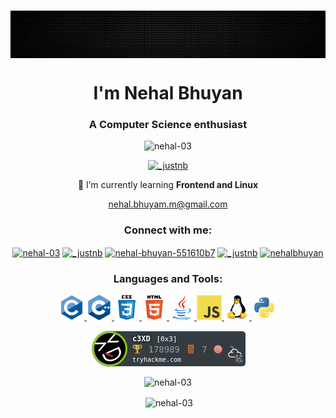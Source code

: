 <p align="center">&nbsp;<a href="https://bit.ly/portfolio_justnb"><img align="center" src="hour.gif" alt="Nehal Bhuyan@instagram" /></a></p>
<h1 align="center">I'm Nehal Bhuyan</h1>
<h3 align="center">A Computer Science enthusiast</h3>

<p align="center"> <img src="https://komarev.com/ghpvc/?username=nehal-03&label=Profile%20views&color=0e75b6&style=flat" alt="nehal-03" /> </p>
<p align="center"> <a href="https://twitter.com/_justnb" target="blank"><img src="https://img.shields.io/twitter/follow/_justnb?logo=twitter&style=for-the-badge&color=41aff2&labelColor=1da1f2" alt="_justnb" /></a><a href="https://www.youtube.com/channel/UCVNckp365xS3BCyyakYoU5A">
 <!-- <img alt="subscriber" src="https://github-readme-youtube-stats.herokuapp.com/subscribers/index.php?id=UCVNckp365xS3BCyyakYoU5A&key=AIzaSyDnm3NLuJDUffJCn5qjHwpZtU7FuL987c0&?label=Views&style=for-the-badge&color=red&labelColor=ce4630"/> 
 <a href="https://www.youtube.com/channel/UCVNckp365xS3BCyyakYoU5A">
 <img alt="View Count" src="https://github-readme-youtube-stats.herokuapp.com/views/index.php?id=UCVNckp365xS3BCyyakYoU5A&key=AIzaSyDnm3NLuJDUffJCn5qjHwpZtU7FuL987c0&style=for-the-badge&color=red&labelColor=ce4630"/>
  -->
</a>
</a>
</p>

<p align="center">🌱 I’m currently learning <strong>Frontend and Linux</strong></p>
<p align="center"><a href="mailto:nehal.bhuyan.m@gmail.com">nehal.bhuyam.m@gmail.com</a></p>
<h3 align="center">Connect with me:</h3>
<p align="center">
<a href="https://codepen.io/nehal-03" target="blank"><img align="center" src="https://raw.githubusercontent.com/rahuldkjain/github-profile-readme-generator/master/src/images/icons/Social/codepen.svg" alt="nehal-03" height="30" width="40" /></a>
<a href="https://twitter.com/_justnb" target="blank"><img align="center" src="https://raw.githubusercontent.com/rahuldkjain/github-profile-readme-generator/master/src/images/icons/Social/twitter.svg" alt="_justnb" height="30" width="40" /></a>
<a href="https://linkedin.com/in/nehal-bhuyan-551610b7" target="blank"><img align="center" src="https://raw.githubusercontent.com/rahuldkjain/github-profile-readme-generator/master/src/images/icons/Social/linked-in-alt.svg" alt="nehal-bhuyan-551610b7" height="30" width="40" /></a>
<a href="https://instagram.com/_justnb" target="blank"><img align="center" src="https://raw.githubusercontent.com/rahuldkjain/github-profile-readme-generator/master/src/images/icons/Social/instagram.svg" alt="_justnb" height="30" width="40" /></a>
<a href="https://www.youtube.com/c/nehalbhuyan" target="blank"><img align="center" src="https://raw.githubusercontent.com/rahuldkjain/github-profile-readme-generator/master/src/images/icons/Social/youtube.svg" alt="nehalbhuyan" height="30" width="40" /></a>
</p>

<h3 align="center">Languages and Tools:</h3>
<p align="center"> <a href="https://www.cprogramming.com/" target="_blank" rel="noreferrer"> <img src="https://raw.githubusercontent.com/devicons/devicon/master/icons/c/c-original.svg" alt="c" width="40" height="40"/> </a> <a href="https://www.w3schools.com/cpp/" target="_blank" rel="noreferrer"> <img src="https://raw.githubusercontent.com/devicons/devicon/master/icons/cplusplus/cplusplus-original.svg" alt="cplusplus" width="40" height="40"/> </a> <a href="https://www.w3schools.com/css/" target="_blank" rel="noreferrer"> <img src="https://raw.githubusercontent.com/devicons/devicon/master/icons/css3/css3-original-wordmark.svg" alt="css3" width="40" height="40"/> </a> <a href="https://www.w3.org/html/" target="_blank" rel="noreferrer"> <img src="https://raw.githubusercontent.com/devicons/devicon/master/icons/html5/html5-original-wordmark.svg" alt="html5" width="40" height="40"/> </a> <a href="https://www.java.com" target="_blank" rel="noreferrer"> <img src="https://raw.githubusercontent.com/devicons/devicon/master/icons/java/java-original.svg" alt="java" width="40" height="40"/> </a> <a href="https://developer.mozilla.org/en-US/docs/Web/JavaScript" target="_blank" rel="noreferrer"> <img src="https://raw.githubusercontent.com/devicons/devicon/master/icons/javascript/javascript-original.svg" alt="javascript" width="40" height="40"/> </a> <a href="https://www.linux.org/" target="_blank" rel="noreferrer"> <img src="https://raw.githubusercontent.com/devicons/devicon/master/icons/linux/linux-original.svg" alt="linux" width="40" height="40"/> </a> <a href="https://www.python.org" target="_blank" rel="noreferrer"> <img src="https://raw.githubusercontent.com/devicons/devicon/master/icons/python/python-original.svg" alt="python" width="40" height="40"/> </a> </p>
<p align="center">&nbsp;<a href="https://tryhackme.com/p/c3XD"><img align="center" src="c3XD.png" alt="c3XD@THM" /></a></p>
<p align="center"><img align="center" src="http://github-readme-streak-stats.herokuapp.com?user=nehal-03&theme=github-dark&hide_border=true&date_format=M%20j%5B%2C%20Y%5D" alt="nehal-03" /></p>
<p align="center">&nbsp;<img align="center" src="https://github-readme-stats.vercel.app/api?username=nehal-03&show_icons=true&locale=en&theme=chartreuse-dark&hide_border=true" alt="nehal-03" /></p>

